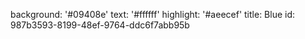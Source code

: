 background: '#09408e'
text: '#ffffff'
highlight: '#aeecef'
title: Blue
id: 987b3593-8199-48ef-9764-ddc6f7abb95b
